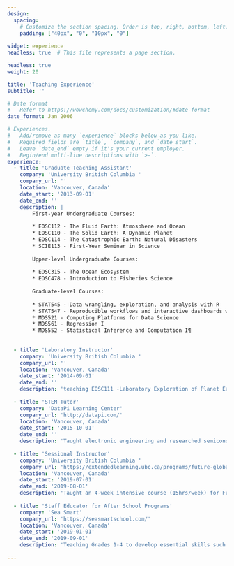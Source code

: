 ```yaml
---
design:
  spacing:
    # Customize the section spacing. Order is top, right, bottom, left.
    padding: ["40px", "0", "10px", "0"]
    
widget: experience
headless: true  # This file represents a page section.

headless: true
weight: 20

title: 'Teaching Experience'
subtitle: ''

# Date format
#   Refer to https://wowchemy.com/docs/customization/#date-format
date_format: Jan 2006

# Experiences.
#   Add/remove as many `experience` blocks below as you like.
#   Required fields are `title`, `company`, and `date_start`.
#   Leave `date_end` empty if it's your current employer.
#   Begin/end multi-line descriptions with `>-`.
experience:
  - title: 'Graduate Teaching Assistant'
    company: 'University British Columbia '
    company_url: ''
    location: 'Vancouver, Canada'
    date_start: '2013-09-01'
    date_end: ''
    description: |
        First-year Undergraduate Courses:
        
        * EOSC112 - The Fluid Earth: Atmosphere and Ocean
        * EOSC110 - The Solid Earth: A Dynamic Planet
        * EOSC114 - The Catastrophic Earth: Natural Disasters
        * SCIE113 - First-Year Seminar in Science
        
        Upper-level Undergraduate Courses:
        
        * EOSC315 - The Ocean Ecosystem
        * EOSC478 - Introduction to Fisheries Science
        
        Graduate-level Courses:
        
        * STAT545 - Data wrangling, exploration, and analysis with R
        * STAT547 - Reproducible workflows and interactive dashboards with R
        * MDS521 - Computing Platforms for Data Science
        * MDS561 - Regression I
        * MDS552 - Statistical Inference and Computation I¶
        
        
  - title: 'Laboratory Instructor'
    company: 'University British Columbia '
    company_url: ''
    location: 'Vancouver, Canada'
    date_start: '2014-09-01'
    date_end: ''
    description: 'teaching EOSC111 -Laboratory Exploration of Planet Earth'
        
  - title: 'STEM Tutor'
    company: 'DataPi Learning Center'
    company_url: 'http://datapi.com/'
    location: 'Vancouver, Canada'
    date_start: '2015-10-01'
    date_end: ''
    description: 'Taught electronic engineering and researched semiconductor physics.'
        
  - title: 'Sessional Instructor'
    company: 'University British Columbia '
    company_url: 'https://extendedlearning.ubc.ca/programs/future-global-leaders'
    location: 'Vancouver, Canada'
    date_start: '2019-07-01'
    date_end: '2019-08-01'
    description: 'Taught an 4-week intensive course (15hrs/week) for Future Global Leaders Program'
        
  - title: 'Staff Educator for After School Programs'
    company: 'Sea Smart'
    company_url: 'https://seasmartschool.com/'
    location: 'Vancouver, Canada'
    date_start: '2019-01-01'
    date_end: '2019-09-01'
    description: 'Teaching Grades 1-4 to develop essential skills such as critical thinking, problem-solving, teamwork and leadership to learn about our amazing oceans and marine animals.'
    
---
```

